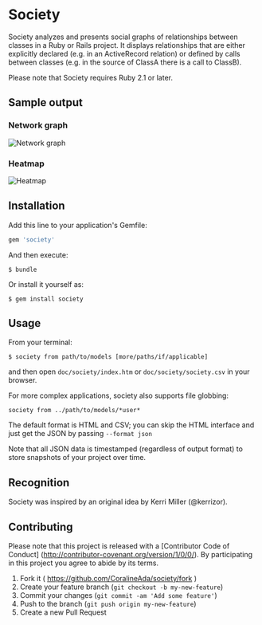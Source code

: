 # Society

Society analyzes and presents social graphs of relationships between classes in a Ruby or Rails project. It displays relationships that are either explicitly declared (e.g. in an ActiveRecord relation) or defined by calls between classes (e.g. in the source of ClassA there is a call to ClassB).

Please note that Society requires Ruby 2.1 or later.

## Sample output

### Network graph

![Network graph][network]

### Heatmap

![Heatmap][heatmap]

## Installation

Add this line to your application's Gemfile:

```ruby
gem 'society'
```

And then execute:

    $ bundle

Or install it yourself as:

    $ gem install society

## Usage

From your terminal:

    $ society from path/to/models [more/paths/if/applicable]

and then open `doc/society/index.htm` or `doc/society/society.csv` in your browser.

For more complex applications, society also supports file globbing:

    society from ../path/to/models/*user*

The default format is HTML and CSV; you can skip the HTML interface and just get the
JSON by passing `--format json`

Note that all JSON data is timestamped (regardless of output format) to store
snapshots of your project over time.

## Recognition

Society was inspired by an original idea by Kerri Miller (@kerrizor).

## Contributing

Please note that this project is released with a [Contributor Code of Conduct]
(http://contributor-covenant.org/version/1/0/0/).
By participating in this project you agree to abide by its terms.


1. Fork it ( https://github.com/CoralineAda/society/fork )
2. Create your feature branch (`git checkout -b my-new-feature`)
3. Commit your changes (`git commit -am 'Add some feature'`)
4. Push to the branch (`git push origin my-new-feature`)
5. Create a new Pull Request

[network]: https://raw.githubusercontent.com/CoralineAda/society/master/network_graph.png "Sample network graph"
[heatmap]: https://raw.githubusercontent.com/CoralineAda/society/master/heatmap.png "Sample heatmap"
